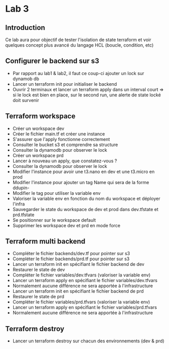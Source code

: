 # Lab 3

## Introduction
Ce lab aura pour objectif de tester l'isolation de state terraform et voir quelques concept plus avancé du langage HCL (boucle, condition, etc)

## Configurer le backend sur s3
 * Par rapport au lab1 & lab2, il faut ce coup-ci ajouter un lock sur dynamob db
 * Lancer un terraform init pour initialiser le backend
 * Ouvrir 2 terminaux et lancer un terraform apply dans un interval court
	=> si le lock est bien en place, sur le second run, une alerte de state locké doit survenir

## Terraform workspace
 * Créer un workspace dev
 * Créer le fichier main.tf et créer une instance
 * S'assurer que l'apply fonctionne correctement
 * Consulter le bucket s3 et comprendre sa structure
 * Consulter la dynamodb pour observer le lock
 * Créer un workspace prd
 * Lancer à nouveau un apply, que constatez-vous ?
 * Consulter la dynamodb pour observer le lock
 * Modifier l'instance pour avoir une t3.nano en dev et une t3.micro en prod
 * Modifier l'instance pour ajouter un tag Name qui sera de la forme ddupin-<env>
 * Modifier le tag pour utiliser la variable env
 * Valoriser la variable env en fonction du nom du workspace et déployer l'infra
 * Sauvegarder le state du workspace de dev et prod dans dev.tfstate et prd.tfstate
 * Se positionner sur le workspace default
 * Supprimer les workspace dev et prd  en mode force

## Terraform multi backend 
 * Compléter le fichier backends/dev.tf pour pointer sur s3
 * Compléter le fichier backends/prd.tf pour pointer sur s3
 * Lancer un terraform init en spécifiant le fichier backend de dev
 * Restaurer le state de dev
 * Compléter le fichier variables/dev.tfvars (valoriser la variable env)
 * Lancer un terraform apply en spécifiant le fichier variables/dev.tfvars
 * Normalement aucune différence ne sera apportée à l'infrastructure
 * Lancer un terraform init en spécifiant le fichier backend de prd
 * Restaurer le state de prd 
 * Compléter le fichier variables/prd.tfvars (valoriser la variable env)
 * Lancer un terraform apply en spécifiant le fichier variables/prd.tfvars
 * Normalement aucune différence ne sera apportée à l'infrastructure


## Terraform destroy
 * Lancer un terraform destroy sur chacun des environnements (dev & prd)
